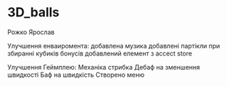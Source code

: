 # 3D_balls
Рожко Ярослав

Улучшення енваиромента:
добавлена музика
добавлені партікли при збиранні кубиків бонусів
добавлений елемент з accect store

Улучшення Геймплею:
Механіка стрибка
Дебаф на зменшення швидкості
Баф на швидкість
Створено меню
